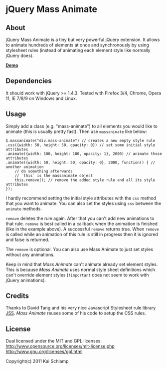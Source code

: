 # jQuery Mass Animate

## About

jQuery Mass Animate is a tiny but very powerful jQuery extension.
It allows to animate hundreds of elements at once and synchronously by using stylesheet rules
(instead of animating each element style like normally jQuery does).

[**Demo**](http://medihack.github.com/jquery-massanimate/demo/demo.html)

## Dependencies

It should work with jQuery >= 1.4.3. Tested with Firefox 3/4, Chrome, Opera 11, IE 7/8/9 on Windows and Linux.


## Usage

Simply add a class (e.g. "mass-animate") to all elements you would like to animate (this is usually pretty fast).
Then use `massanimate` like below:

    $.massanimate("div.mass-animate") // creates a new empty style rule
	.css({width: 50, height: 50, opacity: 0}) // set some initial style attributes
	.animate({width: 100, height: 100, opacity: 1}, 2000) // animate those attributes
	.animate({width: 50, height: 50, opacity: 0}, 2000, function() { // another animation
		// do something afterwards
		// `this` is the massanimate object
		this.remove(); // remove the added style rule and all its style attributes
	});

I hardly recommend setting the initial style attributes with the `css` method that you want to animate. You can also
set the styles using `css` between the `animate` methods.

`remove` deletes the rule again. After that you can't add new animations to that rule. `remove` is best called in a callback
when the animation is finished (like in the example above). A successful `remove` returns true. When `remove` is called while
an animation of this rule is still in progress then it is ignored and false is returned.

The `remove` is optional. You can also use Mass Animate to just set styles without any animations.

Keep in mind that *Mass Animate* can't animate already set element styles. This is because *Mass Animate* uses normal style
sheet definitions which can't override element styles (`!important` does not seem to work with jQuery animations).


## Credits

Thanks to David Tang and his very nice Javascript Stylesheet rule library [JSS](https://github.com/Box9/jss).
*Mass Animate* reuses some of his code to setup the CSS rules.

## License

Dual licensed under the MIT and GPL licenses: http://www.opensource.org/licenses/mit-license.php http://www.gnu.org/licenses/gpl.html

Copyright(c) 2011 Kai Schlamp
